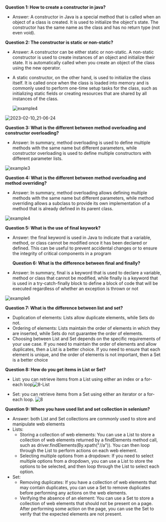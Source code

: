 **Question 1: How to create a constructor in java?**

- Answer:  A constructor in Java is a special method that is called when an object of a class is created.
    It is used to initialize the object's state.
    The constructor has the same name as the class and has no return type (not even void).

**Question 2: The constructor is static or non-static?**
- Answer: A constructor can be either static or non-static.
    A non-static constructor is used to create instances of an object and initialize their state.
    It is automatically called when you create an object of the class using the new operator.

- A static constructor, on the other hand, is used to initialize the class itself.
    It is called once when the class is loaded into memory and is commonly used to perform one-time setup tasks for the class,
    such as initializing static fields or creating resources that are shared by all instances of the class.
    
    ![example4](https://user-images.githubusercontent.com/124520513/218731256-c45cbcee-cf82-4e23-bae7-c0225bf755bb.png)


![2023-02-10_21-06-24](https://user-images.githubusercontent.com/124520513/218487881-81059375-4c85-4a0c-a302-8c4023e8c987.png)

    
 **Question 3: What is the different between method overloading and constructor overloading?**
- Answer: In summary, method overloading is used to define multiple methods with the same name but different parameters, while constructor overloading is used to define multiple constructors with different parameter lists.


![example3](https://user-images.githubusercontent.com/124520513/218729273-d68067bc-0ea6-4c31-9db8-1e1345aba193.png)

 **Question 4: What is the different between method overloading and method overriding?**
- Answer: In summary, method overloading allows defining multiple methods with the same name but different parameters, while method overriding allows a subclass to provide its own implementation of a method that is already defined in its parent class.
 
 ![example4](https://user-images.githubusercontent.com/124520513/218731615-3ac217a2-1372-4279-8c13-4ce8f216c6d4.png)
 
  **Question 5: What is the use of final keywork?**

- Answer:  the final keyword is used in Java to indicate that a variable, method, or class cannot be modified once it has been declared or defined. This can be useful to prevent accidental changes or to ensure the integrity of critical components in a program
 
  **Question 6: What is the difference between final and finally?**
- Answer: In summary, final is a keyword that is used to declare a variable, method or class that cannot be modified, while finally is a keyword that is used in a try-catch-finally block to define a block of code that will be executed regardless of whether an exception is thrown or not
 
 ![example6](https://user-images.githubusercontent.com/124520513/218734448-0757dfb7-30d2-4ce7-9e2d-36225c867fcc.png)

 **Question 7: What is the difference between list and set?**
 - Duplication of elements: Lists allow duplicate elements, while Sets do not.
 - Ordering of elements: Lists maintain the order of elements in which they are inserted, while Sets do not guarantee the order of elements.
 - Choosing between List and Set depends on the specific requirements of your use case. If you need to maintain the order of elements and allow duplicates, then a List is a better choice. If you need to ensure that each element is unique, and the order of elements is not important, then a Set is a better choice
    
 **Question 8: How do you get items in List or Set?**
 - List: you can retrieve items from a List using either an index or a for-each loop![8-List](https://user-images.githubusercontent.com/124520513/219931758-cde60926-fea4-4221-8792-2b4e348fbb70.png)

 - Set: you can retrieve items from a Set using either an iterator or a for-each loop.
![8](https://user-images.githubusercontent.com/124520513/219931699-b9a4a7df-6a6e-43c6-a9c2-7e1422a47bb4.png)

 **Question 9: Where you have used list and set collection in selenium?**
 - Answer: both List and Set collections are commonly used to store and manipulate web elements
 - Lists: 
    - Storing a collection of web elements: You can use a List to store a collection of web elements returned by a findElements method call, such as driver.findElements(By.xpath("//a")). You can then loop through the List to perform actions on each web element.
    - Selecting multiple options from a dropdown: If you need to select multiple options from a dropdown, you can use a List to store the options to be selected, and then loop through the List to select each option.
 - Set:
    - Removing duplicates: If you have a collection of web elements that may contain duplicates, you can use a Set to remove duplicates before performing any actions on the web elements.
    - Verifying the absence of an element: You can use a Set to store a collection of web elements that should not be present on a page. After performing some action on the page, you can use the Set to verify that the expected elements are not present.
